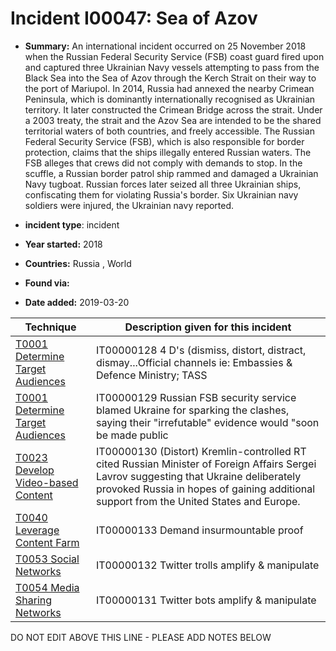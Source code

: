 # Incident I00047: Sea of Azov

* **Summary:** An international incident occurred on 25 November 2018 when the Russian Federal Security Service (FSB) coast guard fired upon and captured three Ukrainian Navy vessels attempting to pass from the Black Sea into the Sea of Azov through the Kerch Strait on their way to the port of Mariupol. In 2014, Russia had annexed the nearby Crimean Peninsula, which is dominantly internationally recognised as Ukrainian territory. It later constructed the Crimean Bridge across the strait. Under a 2003 treaty, the strait and the Azov Sea are intended to be the shared territorial waters of both countries, and freely accessible.
The Russian Federal Security Service (FSB), which is also responsible for border protection, claims that the ships illegally entered Russian waters. The FSB alleges that crews did not comply with demands to stop. In the scuffle, a Russian border patrol ship rammed and damaged a Ukrainian Navy tugboat. Russian forces later seized all three Ukrainian ships, confiscating them for violating Russia's border. Six Ukrainian navy soldiers were injured, the Ukrainian navy reported. 

* **incident type**: incident

* **Year started:** 2018

* **Countries:** Russia , World

* **Found via:** 

* **Date added:** 2019-03-20
 

| Technique | Description given for this incident |
| --------- | ------------------------- |
| [T0001 Determine Target Audiences](../generated_pages/techniques/T0001.md) | IT00000128 4 D's (dismiss, distort, distract, dismay...Official channels ie: Embassies & Defence Ministry; TASS |
| [T0001 Determine Target Audiences](../generated_pages/techniques/T0001.md) | IT00000129 Russian FSB security service blamed Ukraine for sparking the clashes, saying their "irrefutable" evidence would "soon be made public |
| [T0023 Develop Video-based Content](../generated_pages/techniques/T0023.md) | IT00000130 (Distort) Kremlin-controlled RT cited Russian Minister of Foreign Affairs Sergei Lavrov suggesting that Ukraine deliberately provoked Russia in hopes of gaining additional support from the United States and Europe. |
| [T0040 Leverage Content Farm](../generated_pages/techniques/T0040.md) | IT00000133 Demand insurmountable proof |
| [T0053 Social Networks](../generated_pages/techniques/T0053.md) | IT00000132 Twitter trolls amplify & manipulate |
| [T0054 Media Sharing Networks](../generated_pages/techniques/T0054.md) | IT00000131 Twitter bots amplify & manipulate |


DO NOT EDIT ABOVE THIS LINE - PLEASE ADD NOTES BELOW